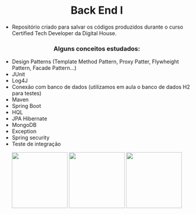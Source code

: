 <h1 align="center"> Back End I</h1>

- Repositório criado para salvar os códigos produzidos durante o curso Certified Tech Developer da Digital House. 

<h3 align="center">Alguns conceitos estudados: </h3> 

- Design Patterns (Template Method Pattern, Proxy Patter, Flywheight Pattern, Facade Pattern...)
- JUnit 
- Log4J
- Conexão com banco de dados (utilizamos em aula o banco de dados H2 para testes)
- Maven
- Spring Boot 
- HQL 
- JPA Hibernate 
- MongoDB
- Exception 
- Spring security 
- Teste de integração 


<div align="center">
  <img height="150" width="150" src="https://cdn.jsdelivr.net/gh/devicons/devicon/icons/java/java-original-wordmark.svg" />
  <img height="150" width="150" src="https://cdn.jsdelivr.net/gh/devicons/devicon/icons/spring/spring-original-wordmark.svg" />
  <img height="150" width="150" src="https://cdn.jsdelivr.net/gh/devicons/devicon/icons/mongodb/mongodb-original-wordmark.svg" />      
</div>

##
